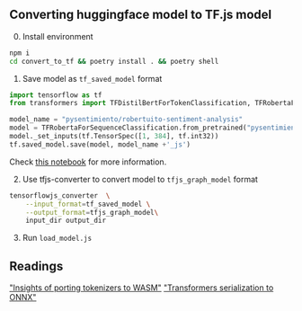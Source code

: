 ## Converting huggingface model to TF.js model

0. Install environment

```bash
npm i
cd convert_to_tf && poetry install . && poetry shell
```

1. Save model as `tf_saved_model` format

```python
import tensorflow as tf
from transformers import TFDistilBertForTokenClassification, TFRobertaForSequenceClassification

model_name = "pysentimiento/robertuito-sentiment-analysis"
model = TFRobertaForSequenceClassification.from_pretrained("pysentimiento/robertuito-sentiment-analysis", from_pt=True)
model._set_inputs(tf.TensorSpec([1, 384], tf.int32))
tf.saved_model.save(model, model_name +'_js')
```

Check [this notebook](https://colab.research.google.com/drive/18cW5RCCBGYcYvh9BHfYbsmFoJElosqsc#scrollTo=6OWQR6wVD6EV) for more information.

2. Use tfjs-converter to convert model to `tfjs_graph_model` format

```bash
tensorflowjs_converter  \
    --input_format=tf_saved_model \
    --output_format=tfjs_graph_model\
    input_dir output_dir
```

3. Run `load_model.js`


## Readings

["Insights of porting tokenizers to WASM"](https://blog.mithrilsecurity.io/porting-tokenizers-to-wasm/)
["Transformers serialization to ONNX"](https://huggingface.co/docs/transformers/serialization)